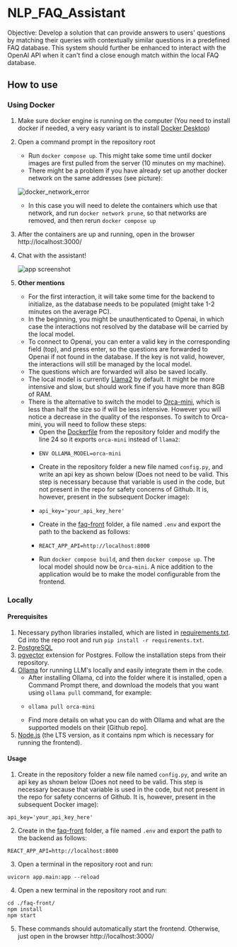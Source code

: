 # NLP_FAQ_Assistant
Objective: Develop a solution that can provide answers to users' questions by matching their queries with contextually similar questions in a predefined FAQ database. This system should further be enhanced to interact with the OpenAI API when it can't find a close enough match within the local FAQ database.

## How to use

### Using Docker

1. Make sure docker engine is running on the computer (You need to install docker if needed, a very easy variant is to install [Docker Desktop](https://www.docker.com/products/docker-desktop/))
2. Open a command prompt in the repository root
    - Run `docker compose up`. This might take some time until docker images are first pulled from the server (10 minutes on my machine).
    - There might be a problem if you have already set up another docker network on the same addresses (see picture):
      
    ![docker_network_error](https://github.com/flaviusfetean/NLP_FAQ_Assistant/assets/44545905/6dba8c21-9bc7-4b72-ad8a-bbf521bc78c3)
    - In this case you will need to delete the containers which use that network, and run `docker network prune`, so that networks are removed, and then rerun `docker compose up`
3. After the containers are up and running, open in the browser http://localhost:3000/
4. Chat with the assistant! 

   ![app screenshot](https://github.com/flaviusfetean/NLP_FAQ_Assistant/assets/44545905/2934af5e-0ba2-4d1a-9143-e563266eccdd)
5. **Other mentions**
    - For the first interaction, it will take some time for the backend to initialize, as the database needs to be populated (might take 1-2 minutes on the average PC).
    - In the beginning, you might be unauthenticated to Openai, in which case the interactions not resolved by the database will be carried by the local model.
    - To connect to Openai, you can enter a valid key in the corresponding field (top), and press enter, so the questions are forwarded to Openai if not found in the database. If the key is not valid, however, the interactions will still be managed by the local model.
    - The questions which are forwarded will also be saved locally.
    - The local model is currently [Llama2](https://www.llama2.ai/) by default. It might be more intensive and slow, but should work fine if you have more than 8GB of RAM.
    - There is the alternative to switch the model to [Orca-mini](https://ollama.com/library/orca-mini), which is less than half the size so if will be less intensive. However you will notice a decrease in the quality of the responses. To switch to Orca-mini, you will need to follow these steps:
        - Open the [Dockerfile](./Dockerfile) from the repository folder and modify the line 24 so it exports `orca-mini` instead of `llama2`:
        -     ENV OLLAMA_MODEL=orca-mini
        - Create in the repository folder a new file named `config.py`, and write an api key as shown below (Does not need to be valid. This step is necessary because that variable is used in the code, but not present in the repo for safety concerns of Github. It is, however, present in the subsequent Docker image):
        -     api_key='your_api_key_here'
        - Create in the [faq-front](./faq-front) folder, a file named `.env` and export the path to the backend as follows:
        -     REACT_APP_API=http://localhost:8000
        - Run `docker compose build`, and then `docker compose up`. The local model should now be `Orca-mini`. A nice addition to the application would be to make the model configurable from the frontend. 

### Locally 

#### Prerequisites 
1. Necessary python libraries installed, which are listed in [requirements.txt](./requirements.txt). Cd into the repo root and run `pip install -r requirements.txt`.
2. [PostgreSQL](https://www.postgresql.org/download/)
3. [pgvector](https://github.com/pgvector/pgvector) extension for Postgres. Follow the installation steps from their repository.
4. [Ollama](https://ollama.com/) for running LLM's locally and easily integrate them in the code.
   - After installing Ollama, cd into the folder where it is installed, open a Command Prompt there, and download the models that you want using `ollama pull` command, for example:
   -     ollama pull orca-mini
   - Find more details on what you can do with Ollama and what are the supported models on their [Github repo].
5. [Node.js](https://nodejs.org/en) (the LTS version, as it contains npm which is necessary for running the frontend).

#### Usage
1. Create in the repository folder a new file named `config.py`, and write an api key as shown below (Does not need to be valid. This step is necessary because that variable is used in the code, but not present in the repo for safety concerns of Github. It is, however, present in the subsequent Docker image):
```
api_key='your_api_key_here'
```
2. Create in the [faq-front](./faq-front) folder, a file named `.env` and export the path to the backend as follows:
```
REACT_APP_API=http://localhost:8000
```
3. Open a terminal in the repository root and run:
```
uvicorn app.main:app --reload
```
4. Open a new terminal in the repository root and run:
```
cd ./faq-front/
npm install
npm start
```
5. These commands should automatically start the frontend. Otherwise, just open in the browser http://localhost:3000/ 

